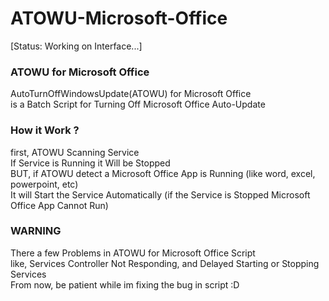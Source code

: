 # ATOWU-Microsoft-Office

[Status: Working on Interface...]

<h3>ATOWU for Microsoft Office</h3>
AutoTurnOffWindowsUpdate(ATOWU) for Microsoft Office<br>
is a Batch Script for Turning Off Microsoft Office Auto-Update

<h3>How it Work ?</h3>
first, ATOWU Scanning Service<br>
If Service is Running it Will be Stopped<br>
BUT, if ATOWU detect a Microsoft Office App is Running (like word, excel, powerpoint, etc)<br>
It will Start the Service Automatically (if the Service is Stopped Microsoft Office App Cannot Run)

<h3>WARNING</h3>
There a few Problems in ATOWU for Microsoft Office Script<br>
like, Services Controller Not Responding, and Delayed Starting or Stopping Services<br>
From now, be patient while im fixing the bug in script :D
